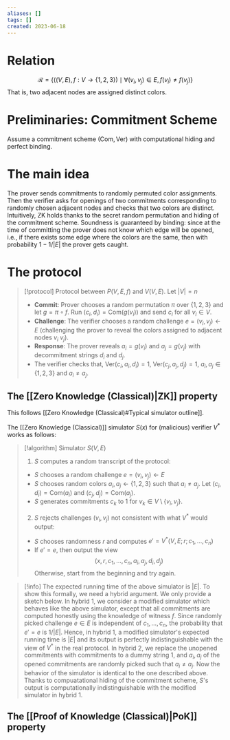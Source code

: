 ```yaml
---
aliases: []
tags: []
created: 2023-06-18
---
```


# Relation
$$\mathcal{R} = \{((V,E),f:V\to \{1,2,3\}) \mid \forall (v_i,v_j)\in E, f(v_i)\neq f(v_j)\}$$ 
That is, two adjacent nodes are assigned distinct colors. 

# Preliminaries: Commitment Scheme
Assume a commitment scheme $(\mathsf{Com},\mathsf{Ver})$ with computational hiding and perfect binding. 


# The main idea
The prover sends commitments to randomly permuted color assignments. Then the verifier asks for openings of two commitments corresponding to randomly chosen adjacent nodes and checks that two colors are distinct. 
Intuitively, ZK holds thanks to the secret random permutation and hiding of the commitment scheme. 
Soundness is guaranteed by binding: since at the time of committing the prover does not know which edge will be opened, i.e., if there exists some edge where the colors are the same, then with probability $1-1/|E|$ the prover gets caught. 

# The protocol
> [!protocol] Protocol between $P(V,E,f)$ and $V(V,E)$. Let $|V|=n$
> - **Commit**: Prover chooses a random permutation $\pi$ over $\{1,2,3\}$ and let $g = \pi \circ f$. Run $(c_i,d_i) = \mathsf{Com}(g(v_i))$ and send $c_i$ for all $v_i\in V$. 
> - **Challenge**: The verifier chooses a random challenge $e=(v_i,v_j)\gets E$ (challenging the prover to reveal the colors assigned to adjacent nodes $v_i$ $v_j$).
> - **Response**: The prover reveals $a_i=g(v_i)$ and $a_j=g(v_j)$ with decommitment strings $d_i$ and $d_j$.
> - The verifier checks that, $\mathsf{Ver}(c_i,a_i,d_i)=1$, $\mathsf{Ver}(c_j,a_j,d_j)=1$, $a_i,a_j\in\{1,2,3\}$ and $a_i\neq a_j$.

## The [[Zero Knowledge (Classical)|ZK]] property
This follows [[Zero Knowledge (Classical)#Typical simulator outline]]. 

The [[Zero Knowledge (Classical)]] simulator $S(x)$ for (malicious) verifier $V^*$ works as follows:
> [!algorithm] Simulator $S(V,E)$
> 1. $S$ computes a random transcript of the protocol:
> 	- $S$ chooses a random challenge $e=(v_i,v_j) \gets E$
> 	- $S$ chooses random colors $a_i,a_j\gets\{1,2,3\}$ such that $a_i\neq a_j$. Let $(c_i,d_i) = \mathsf{Com}(a_i)$ and $(c_j,d_j) = \mathsf{Com}(a_j)$. 
> 	- $S$ generates commitments $c_k$ to $1$ for $v_k\in V\setminus\{v_i,v_j\}$. 
> 2. $S$ rejects challenges $(v_i,v_j)$ not consistent with what $V^*$ would output:
> 	- $S$ chooses randomness $r$ and computes $e' = V^*(V,E;r;c_1,\ldots,c_n)$
> 	- If $e' = e$, then output the view $$(x,r,c_1,\ldots,c_n,a_i,a_j,d_i,d_j)$$ Otherwise, start from the beginning and try again. 

> [!info] 
> The expected running time of the above simulator is $|E|$.
> To show this formally, we need a hybrid argument. We only provide a sketch below. 
> In hybrid 1, we consider a modified simulator which behaves like the above simulator, except that all commitments are computed honestly using the knowledge of witness $f$. Since randomly picked challenge $e\in E$ is independent of $c_1,\ldots,c_n$, the probability that $e'=e$ is $1/|E|$. Hence, in hybrid 1, a modified simulator's expected running time is $|E|$ and its output is perfectly indistinguishable with the view of $V^*$ in the real protocol. 
> In hybrid 2, we replace the unopened commitments with commitments to a dummy string $1$, and $a_i,a_j$ of the opened commitments are randomly picked such that $a_i\neq a_j$. Now the behavior of the simulator is identical to the one described above. Thanks to compuatational hiding of the commitment scheme, $S$'s output is computationally indistinguishable with the modified simulator in hybrid 1. 

## The [[Proof of Knowledge (Classical)|PoK]] property